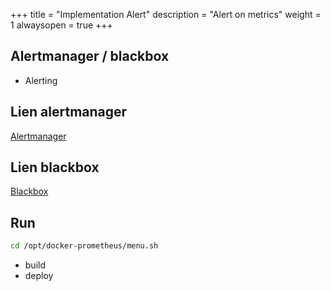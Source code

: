 +++
title = "Implementation Alert"
description = "Alert on metrics"
weight = 1
alwaysopen = true
+++
## Alertmanager / blackbox

- Alerting

## Lien alertmanager

<a href="http://alertmanager.services.alin.be" target="_blank"> Alertmanager </a><br>

## Lien blackbox

<a href="http://blackbox.services.alin.be/" target="new"> Blackbox </a>

## Run

```bash
cd /opt/docker-prometheus/menu.sh
```

- build
- deploy

